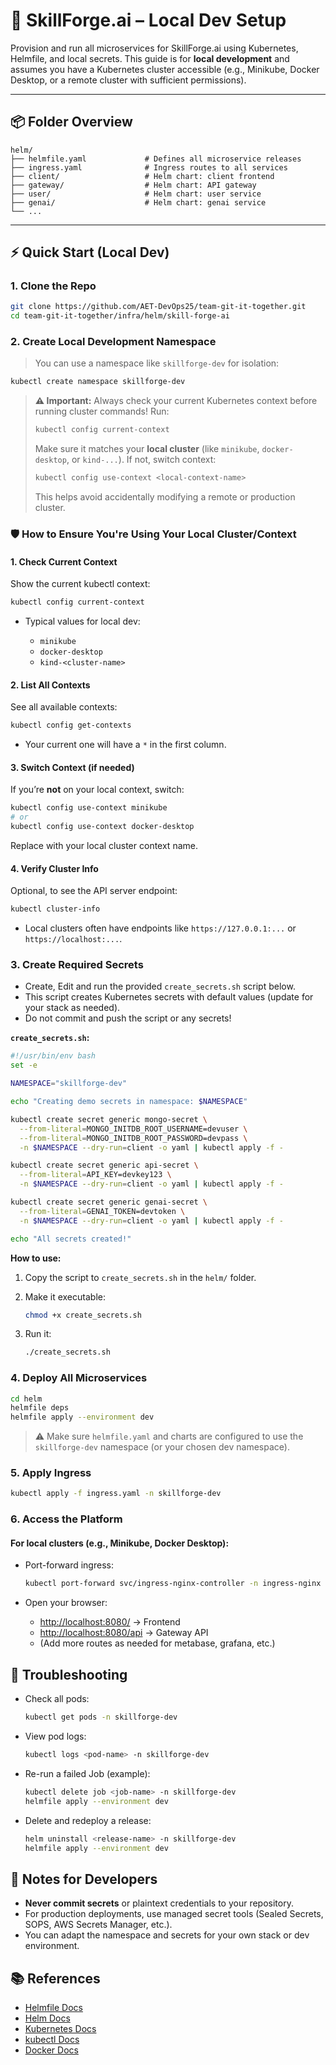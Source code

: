# 🚀 SkillForge.ai – Local Dev Setup

Provision and run all microservices for SkillForge.ai using Kubernetes, Helmfile, and local secrets.
This guide is for **local development** and assumes you have a Kubernetes cluster accessible (e.g., Minikube, Docker Desktop, or a remote cluster with sufficient permissions).

---

## 📦 Folder Overview

```
helm/
├── helmfile.yaml             # Defines all microservice releases
├── ingress.yaml              # Ingress routes to all services
├── client/                   # Helm chart: client frontend
├── gateway/                  # Helm chart: API gateway
├── user/                     # Helm chart: user service
├── genai/                    # Helm chart: genai service
└── ...
```

---

## ⚡ Quick Start (Local Dev)

### 1. **Clone the Repo**

```bash
git clone https://github.com/AET-DevOps25/team-git-it-together.git
cd team-git-it-together/infra/helm/skill-forge-ai
```


### 2. **Create Local Development Namespace**

> You can use a namespace like `skillforge-dev` for isolation:

```bash
kubectl create namespace skillforge-dev
```

> **⚠️ Important:**
> Always check your current Kubernetes context before running cluster commands!
> Run:
>
> ```bash
> kubectl config current-context
> ```
>
> Make sure it matches your **local cluster** (like `minikube`, `docker-desktop`, or `kind-...`).
> If not, switch context:
>
> ```bash
> kubectl config use-context <local-context-name>
> ```
>
> This helps avoid accidentally modifying a remote or production cluster.

### 🛡️ How to Ensure You're Using Your Local Cluster/Context

#### 1. **Check Current Context**

Show the current kubectl context:

```bash
kubectl config current-context
```

* Typical values for local dev:

  * `minikube`
  * `docker-desktop`
  * `kind-<cluster-name>`

#### 2. **List All Contexts**

See all available contexts:

```bash
kubectl config get-contexts
```

* Your current one will have a `*` in the first column.

#### 3. **Switch Context (if needed)**

If you’re **not** on your local context, switch:

```bash
kubectl config use-context minikube
# or
kubectl config use-context docker-desktop
```

Replace with your local cluster context name.

#### 4. **Verify Cluster Info**

Optional, to see the API server endpoint:

```bash
kubectl cluster-info
```

* Local clusters often have endpoints like `https://127.0.0.1:...` or `https://localhost:...`.



### 3. **Create Required Secrets**

* Create, Edit and run the provided `create_secrets.sh` script below.
* This script creates Kubernetes secrets with default values (update for your stack as needed).
* Do not commit and push the script or any secrets!

**`create_secrets.sh`:**

```bash
#!/usr/bin/env bash
set -e

NAMESPACE="skillforge-dev"

echo "Creating demo secrets in namespace: $NAMESPACE"

kubectl create secret generic mongo-secret \
  --from-literal=MONGO_INITDB_ROOT_USERNAME=devuser \
  --from-literal=MONGO_INITDB_ROOT_PASSWORD=devpass \
  -n $NAMESPACE --dry-run=client -o yaml | kubectl apply -f -

kubectl create secret generic api-secret \
  --from-literal=API_KEY=devkey123 \
  -n $NAMESPACE --dry-run=client -o yaml | kubectl apply -f -

kubectl create secret generic genai-secret \
  --from-literal=GENAI_TOKEN=devtoken \
  -n $NAMESPACE --dry-run=client -o yaml | kubectl apply -f -

echo "All secrets created!"
```

**How to use:**

1. Copy the script to `create_secrets.sh` in the `helm/` folder.
2. Make it executable:

   ```bash
   chmod +x create_secrets.sh
   ```
3. Run it:

   ```bash
   ./create_secrets.sh
   ```

### 4. **Deploy All Microservices**

```bash
cd helm
helmfile deps
helmfile apply --environment dev
```

> ⚠️ Make sure `helmfile.yaml` and charts are configured to use the `skillforge-dev` namespace (or your chosen dev namespace).


### 5. **Apply Ingress**

```bash
kubectl apply -f ingress.yaml -n skillforge-dev
```


### 6. **Access the Platform**

#### For local clusters (e.g., Minikube, Docker Desktop):

* Port-forward ingress:

  ```bash
  kubectl port-forward svc/ingress-nginx-controller -n ingress-nginx 8080:80
  ```
* Open your browser:

  * [http://localhost:8080/](http://localhost:8080/) → Frontend
  * [http://localhost:8080/api](http://localhost:8080/api) → Gateway API
  * (Add more routes as needed for metabase, grafana, etc.)


## 💬 Troubleshooting

* Check all pods:

  ```bash
  kubectl get pods -n skillforge-dev
  ```
* View pod logs:

  ```bash
  kubectl logs <pod-name> -n skillforge-dev
  ```
* Re-run a failed Job (example):

  ```bash
  kubectl delete job <job-name> -n skillforge-dev
  helmfile apply --environment dev
  ```
* Delete and redeploy a release:

  ```bash
  helm uninstall <release-name> -n skillforge-dev
  helmfile apply --environment dev
  ```


## 🔑 Notes for Developers

* **Never commit secrets** or plaintext credentials to your repository.
* For production deployments, use managed secret tools (Sealed Secrets, SOPS, AWS Secrets Manager, etc.).
* You can adapt the namespace and secrets for your own stack or dev environment.


## 📚 References

* [Helmfile Docs](https://github.com/helmfile/helmfile)
* [Helm Docs](https://helm.sh/docs/)
* [Kubernetes Docs](https://kubernetes.io/docs/home/)
* [kubectl Docs](https://kubernetes.io/docs/reference/kubectl/)
* [Docker Docs](https://docs.docker.com/)
